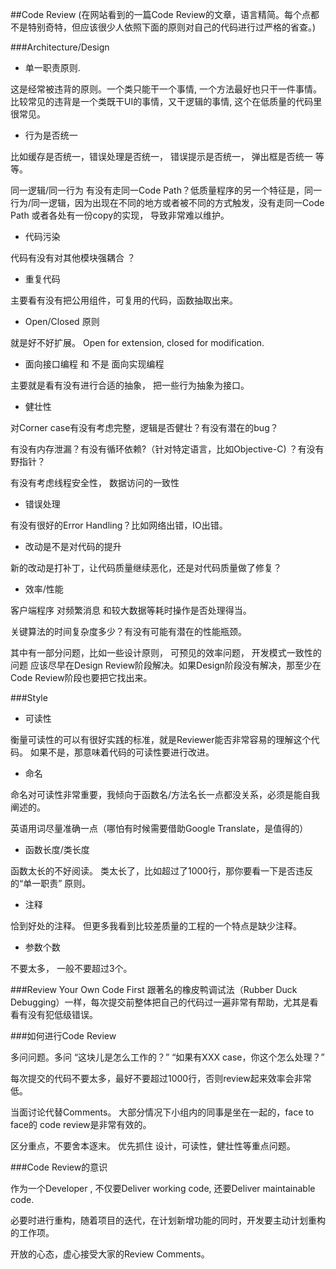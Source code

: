 ##Code Review
(在网站看到的一篇Code Review的文章，语言精简。每个点都不是特别奇特，但应该很少人依照下面的原则对自己的代码进行过严格的省查。)

###Architecture/Design

- 单一职责原则.

这是经常被违背的原则。一个类只能干一个事情, 一个方法最好也只干一件事情。  比较常见的违背是一个类既干UI的事情，又干逻辑的事情, 这个在低质量的代码里很常见。

- 行为是否统一

比如缓存是否统一，错误处理是否统一， 错误提示是否统一， 弹出框是否统一 等等。

同一逻辑/同一行为 有没有走同一Code Path？低质量程序的另一个特征是，同一行为/同一逻辑，因为出现在不同的地方或者被不同的方式触发，没有走同一Code Path 或者各处有一份copy的实现， 导致非常难以维护。

- 代码污染

代码有没有对其他模块强耦合 ？

- 重复代码

主要看有没有把公用组件，可复用的代码，函数抽取出来。

- Open/Closed 原则

就是好不好扩展。 Open for extension, closed for modification.

- 面向接口编程 和 不是 面向实现编程

主要就是看有没有进行合适的抽象， 把一些行为抽象为接口。

- 健壮性

对Corner case有没有考虑完整，逻辑是否健壮？有没有潜在的bug？

有没有内存泄漏？有没有循环依赖?（针对特定语言，比如Objective-C) ？有没有野指针？

有没有考虑线程安全性， 数据访问的一致性

- 错误处理

有没有很好的Error Handling？比如网络出错，IO出错。

- 改动是不是对代码的提升

新的改动是打补丁，让代码质量继续恶化，还是对代码质量做了修复？

- 效率/性能

客户端程序 对频繁消息 和较大数据等耗时操作是否处理得当。

关键算法的时间复杂度多少？有没有可能有潜在的性能瓶颈。

其中有一部分问题，比如一些设计原则， 可预见的效率问题， 开发模式一致性的问题 应该尽早在Design Review阶段解决。如果Design阶段没有解决，那至少在Code Review阶段也要把它找出来。

###Style
- 可读性

衡量可读性的可以有很好实践的标准，就是Reviewer能否非常容易的理解这个代码。 如果不是，那意味着代码的可读性要进行改进。

- 命名

命名对可读性非常重要，我倾向于函数名/方法名长一点都没关系，必须是能自我阐述的。

英语用词尽量准确一点（哪怕有时候需要借助Google Translate，是值得的）

- 函数长度/类长度

函数太长的不好阅读。 类太长了，比如超过了1000行，那你要看一下是否违反的“单一职责” 原则。

- 注释

恰到好处的注释。 但更多我看到比较差质量的工程的一个特点是缺少注释。

- 参数个数

不要太多， 一般不要超过3个。

###Review Your Own Code First
跟著名的橡皮鸭调试法（Rubber Duck Debugging）一样，每次提交前整体把自己的代码过一遍非常有帮助，尤其是看看有没有犯低级错误。

###如何进行Code Review

多问问题。多问 “这块儿是怎么工作的？” “如果有XXX case，你这个怎么处理？”

每次提交的代码不要太多，最好不要超过1000行，否则review起来效率会非常低。

当面讨论代替Comments。 大部分情况下小组内的同事是坐在一起的，face to face的 code review是非常有效的。

区分重点，不要舍本逐末。 优先抓住 设计，可读性，健壮性等重点问题。

###Code Review的意识

作为一个Developer , 不仅要Deliver working code, 还要Deliver maintainable code.

必要时进行重构，随着项目的迭代，在计划新增功能的同时，开发要主动计划重构的工作项。

开放的心态，虚心接受大家的Review Comments。